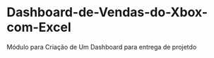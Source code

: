 # Dashboard-de-Vendas-do-Xbox-com-Excel
Módulo para Criação de Um Dashboard para entrega de projetdo
